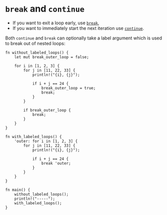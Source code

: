 # `break` and `continue`

- If you want to exit a loop early, use [`break`](https://doc.rust-lang.org/reference/expressions/loop-expr.html#break-expressions),
- If you want to immediately start
  the next iteration use [`continue`](https://doc.rust-lang.org/reference/expressions/loop-expr.html#continue-expressions).

Both `continue` and `break` can optionally take a label argument which is used
to break out of nested loops:

```rust,editable
fn without_labeled_loops() {
    let mut break_outer_loop = false;

    for i in [1, 2, 3] {
        for j in [11, 22, 33] {
            println!("{i}, {j}");

            if i + j == 24 {
                break_outer_loop = true;
                break;
            }
        }

        if break_outer_loop {
            break;
        }
    }
}

fn with_labeled_loops() {
    'outer: for i in [1, 2, 3] {
        for j in [11, 22, 33] {
            println!("{i}, {j}");

            if i + j == 24 {
                break 'outer;
            }
        }
    }
}

fn main() {
    without_labeled_loops();
    println!("-----");
    with_labeled_loops();
}
```
